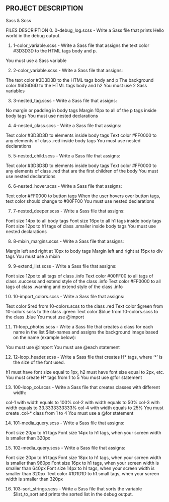 ## PROJECT DESCRIPTION

Sass & Scss

FILES DESCRIPTION 0. 0-debug_log.scss - Write a Sass file that prints Hello world in the debug output.

1. 1-color_variable.scss - Write a Sass file that assigns the text color #3D3D3D to the HTML tags body and p.

You must use a Sass variable

2. 2-color_variable.scss - Write a Sass file that assigns:

The text color #3D3D3D to the HTML tags body and p
The background color #6D6D6D to the HTML tags body and h2
You must use 2 Sass variables

3. 3-nested_tag.scss - Write a Sass file that assigns:

No margin or padding in body tags
Margin 10px to all of the p tags inside body tags
You must use nested declarations

4. 4-nested_class.scss - Write a Sass file that assigns:

Text color #3D3D3D to elements inside body tags
Text color #FF0000 to any elements of class .red inside body tags
You must use nested declarations

5. 5-nested_child.scss - Write a Sass file that assigns:

Text color #3D3D3D to elements inside body tags
Text color #FF0000 to any elements of class .red that are the first children of the body
You must use nested declarations

6. 6-nested_hover.scss - Write a Sass file that assigns:

Text color #FF0000 to button tags
When the user hovers over button tags, text color should change to #00FF00
You must use nested declarations

7. 7-nested_deeper.scss - Write a Sass file that assigns:

Font size 14px to all body tags
Font size 16px to all h1 tags inside body tags
Font size 12px to h1 tags of class .smaller inside body tags
You must use nested declarations

8. 8-mixin_margins.scss - Write a Sass file that assigns:

Margin left and right at 10px to body tags
Margin left and right at 15px to div tags
You must use a mixin

9. 9-extend_list.scss - Write a Sass file that assigns:

Font size 12px to all tags of class .info
Text color #00FF00 to all tags of class .success and extend style of the class .info
Text color #FF0000 to all tags of class .warning and extend style of the class .info

10. 10-import_colors.scss - Write a Sass file that assigns:

Text color $red from 10-colors.scss to the class .red
Text color $green from 10-colors.scss to the class .green
Text color $blue from 10-colors.scss to the class .blue
You must use @import

11. 11-loop_photos.scss - Write a Sass file that creates a class for each name in the list $list-names and assigns the background image based on the name (example below):

You must use @import
You must use @each statement

12. 12-loop_header.scss - Write a Sass file that creates H* tags, where ‘*’ is the size of the font used.

h1 must have font size equal to 1px, h2 must have font size equal to 2px, etc.
You must create H\* tags from 1 to 5
You must use @for statement

13. 100-loop_col.scss - Write a Sass file that creates classes with different width:

col-1 with width equals to 100%
col-2 with width equals to 50%
col-3 with width equals to 33.3333333333%
col-4 with width equals to 25%
You must create .col-\* class from 1 to 4
You must use a @for statement

14. 101-media_query.scss - Write a Sass file that assigns:

Font size 20px to h1 tags
Font size 14px to h1 tags, when your screen width is smaller than 320px

15. 102-media_query.scss - Write a Sass file that assigns:

Font size 20px to h1 tags
Font size 18px to h1 tags, when your screen width is smaller than 960px
Font size 16px to h1 tags, when your screen width is smaller than 640px
Font size 14px to h1 tags, when your screen width is smaller than 320px
Text color #1D1D1D to h1.small tags, when your screen width is smaller than 320px

16. 103-sort_strings.scss - Write a Sass file that sorts the variable $list_to_sort and prints the sorted list in the debug output.
